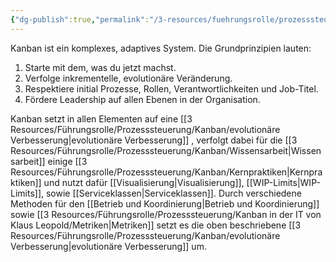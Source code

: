 ```yaml
---
{"dg-publish":true,"permalink":"/3-resources/fuehrungsrolle/prozesssteuerung/kanban/kanban/","pinned":true,"created":"2024-04-10T09:50:55.146+02:00","updated":"2024-04-17T18:43:10.640+02:00"}
---
```



Kanban ist ein komplexes, adaptives System. Die Grundprinzipien lauten:
1. Starte mit dem, was du jetzt machst.
2. Verfolge inkrementelle, evolutionäre Veränderung.
3. Respektiere initial Prozesse, Rollen, Verantwortlichkeiten und Job-Titel.
4. Fördere Leadership auf allen Ebenen in der Organisation.

Kanban setzt in allen Elementen auf eine [[3 Resources/Führungsrolle/Prozesssteuerung/Kanban/evolutionäre Verbesserung\|evolutionäre Verbesserung]] , verfolgt dabei für die [[3 Resources/Führungsrolle/Prozesssteuerung/Kanban/Wissensarbeit\|Wissensarbeit]] einige [[3 Resources/Führungsrolle/Prozesssteuerung/Kanban/Kernpraktiken\|Kernpraktiken]] und nutzt dafür [[Visualisierung\|Visualisierung]], [[WIP-Limits\|WIP-Limits]], sowie [[Serviceklassen\|Serviceklassen]]. Durch verschiedene Methoden für den [[Betrieb und Koordinierung\|Betrieb und Koordinierung]] sowie [[3 Resources/Führungsrolle/Prozesssteuerung/Kanban in der IT von Klaus Leopold/Metriken\|Metriken]] setzt es die oben beschriebene [[3 Resources/Führungsrolle/Prozesssteuerung/Kanban/evolutionäre Verbesserung\|evolutionäre Verbesserung]] um.
